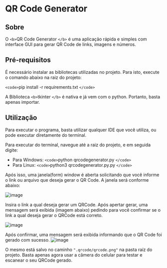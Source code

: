 # QR Code Generator

## Sobre

O `<b>`QR Code Generator `</b>` é uma aplicação rápida e simples com interface GUI para gerar QR Code de links, imagens e números.

## Pré-requisitos

É necessário instalar as bibliotecas utilizadas no projeto. Para isto, execute o comando abaixo na raiz do projeto:

`<code>`pip install -r requirements.txt `</code>`

A Biblioteca `<b>`tkinter `</b>` é nativa e já vem com o python. Portanto, basta apenas importar.

## Utilização

Para executar o programa, basta utilizar qualquer IDE que você utiliza, ou pode executar diretamente do terminal.

Para executar do terminal, navegue até a raiz do projeto, e em seguida digite:

* Para Windows: `<code>`python qrcodegenerator.py `</code>`
* Para Linux: `<code>`python3 qrcodegenerator.py.py `</code>`

Após isso, uma janela(form) window é aberta solicitando que você informe o link ou arquivo que deseja gerar o QR Code. A janela será conforme abaixo:

![image](https://user-images.githubusercontent.com/116044972/226730823-c694157c-90a8-4265-820a-54ea6b915b87.png)

Insira o link a qual deseja gerar um QRCode. Após apertar gerar, uma mensagem será exibida (imagem abaixo) pedindo para você confirmar se o link a qual deseja gerar o QRCode está correto. 

![image](https://user-images.githubusercontent.com/116044972/226731644-54073989-0ccc-4baa-9b97-d11e03d48ed1.png)

Após confirmar, uma mensagem será exibida informando que o QR Code foi gerado com sucesso. 
![image](https://user-images.githubusercontent.com/116044972/226732358-ca4fcba4-b6a3-4b6a-a81a-2f06702f9035.png)


O mesmo está salvo no caminho <code>".qrcode/qrcode.png"</code> na pasta raíz do projeto.
Basta apenas agora usar a câmera do celular para testar e escanear o seu QRCode gerado.
